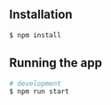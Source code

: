 ## Installation

```bash
$ npm install
```

## Running the app

```bash
# development
$ npm run start


```
